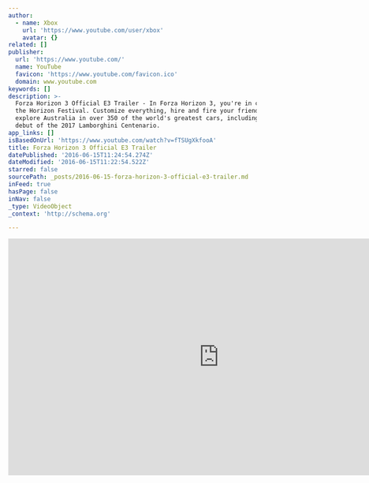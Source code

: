 ```yaml
---
author:
  - name: Xbox
    url: 'https://www.youtube.com/user/xbox'
    avatar: {}
related: []
publisher:
  url: 'https://www.youtube.com/'
  name: YouTube
  favicon: 'https://www.youtube.com/favicon.ico'
  domain: www.youtube.com
keywords: []
description: >-
  Forza Horizon 3 Official E3 Trailer - In Forza Horizon 3, you're in charge of
  the Horizon Festival. Customize everything, hire and fire your friends, and
  explore Australia in over 350 of the world's greatest cars, including the
  debut of the 2017 Lamborghini Centenario.
app_links: []
isBasedOnUrl: 'https://www.youtube.com/watch?v=fTSUgXkfooA'
title: Forza Horizon 3 Official E3 Trailer
datePublished: '2016-06-15T11:24:54.274Z'
dateModified: '2016-06-15T11:22:54.522Z'
starred: false
sourcePath: _posts/2016-06-15-forza-horizon-3-official-e3-trailer.md
inFeed: true
hasPage: false
inNav: false
_type: VideoObject
_context: 'http://schema.org'

---
```

<iframe src="https://cdn.embedly.com/widgets/media.html?src=https%3A%2F%2Fwww.youtube.com%2Fembed%2FfTSUgXkfooA%3Ffeature%3Doembed&amp;url=http%3A%2F%2Fwww.youtube.com%2Fwatch%3Fv%3DfTSUgXkfooA&amp;image=https%3A%2F%2Fi.ytimg.com%2Fvi%2FfTSUgXkfooA%2Fhqdefault.jpg&amp;key=b7d04c9b404c499eba89ee7072e1c4f7&amp;type=text%2Fhtml&amp;schema=youtube" width="854" height="480" scrolling="no" frameborder="0" allowfullscreen="" style=""></iframe>